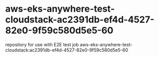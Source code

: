 # aws-eks-anywhere-test-cloudstack-ac2391db-ef4d-4527-82e0-9f59c580d5e5-60
repository for use with E2E test job aws-eks-anywhere-test-cloudstack:ac2391db-ef4d-4527-82e0-9f59c580d5e5-60
